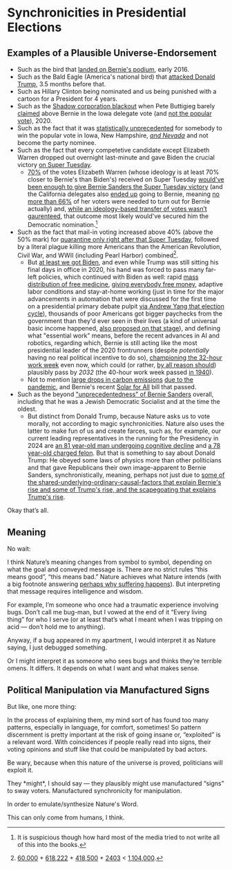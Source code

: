 # Synchronicities in Presidential Elections

## Examples of a Plausible Universe-Endorsement

- Such as the bird that [landed on Bernie's podium](https://youtu.be/QAYAih_eE0o?si=NnVzQrETjngJCz6J), early 2016.
- Such as the Bald Eagle (America's national bird) that [attacked Donald Trump](https://youtu.be/j1AU4qi7tWg?si=ItrWUDXTbLLN7Yw), 3.5 months before that.
- Such as Hillary Clinton being nominated and us being punished with a cartoon for a President for 4 years.
- Such as the [Shadow corporation blackout](https://youtu.be/A7WzQRXwxos?si=tjnnnbyCtalch4g8) when Pete Buttigieg barely [claimed](https://www.youtube.com/watch?v=cTnM870CCu8) above Bernie in the Iowa delegate vote (and [not the popular vote](https://youtu.be/swJW-bVc2es?si=pNYINRyCP4Yq0qu1)), 2020.
- Such as the fact that it was [statistically unprecedented](https://youtu.be/SknqmOfXDSI?si=67VTmYjfVix-xepM) for somebody to win the popular vote in Iowa, New Hampshire, [*and Nevada*](https://www.politico.com/news/2020/02/22/nevada-caucuses-biden-sanders-116719) and not become the party nominee.
- Such as the fact that every competetive candidate except Elizabeth Warren dropped out overnight last-minute and gave Biden the crucial victory [on Super Tuesday](https://youtu.be/K_NT-ViVR40?si=0U4AS3OEdpH9dIVe&t=257).
  - [70%](https://qr.ae/pszN6o) of the votes Elizabeth Warren (whose ideology is at least 70% closer to Bernie's than Biden's) received on Super Tuesday [would've been enough to give Bernie Sanders the Super Tuesday victory](https://medium.com/@damonjimmyhorn/what-if-elizabeth-warren-dropped-out-before-super-tuesday-a3a7769eee10) (and the California delegates also [ended up](https://www.npr.org/2020/03/04/811814642/sanders-wins-california-largest-super-tuesday-prize-fueled-by-latino-vote) going to Bernie, meaning [no more than 66%](https://www.npr.org/2020/03/04/811814642/sanders-wins-california-largest-super-tuesday-prize-fueled-by-latino-vote) of her voters were needed to turn out for Bernie actually) and, [while an ideology-based transfer of votes wasn’t gaurenteed](https://nymag.com/intelligencer/2020/04/no-warren-didnt-rob-bernie-of-the-nomination.html), that outcome most likely would've secured him the Democratic nomination.[^1]
- Such as the fact that mail-in voting increased above 40% (above the 50% mark) for [quarantine only right after that Super Tuesday](https://www.pewresearch.org/short-reads/2020/10/13/mail-in-voting-became-much-more-common-in-2020-primaries-as-covid-19-spread/ft_20-09-29_absenteevoting_2-png/), followed by a literal plague killing more Americans than the American Revolution, Civil War, and WWII (including Pearl Harbor) combined[^2].
  - But [at least we got Biden](https://youtu.be/BhvdaK_HgbQ?si=yZ3obsrd423oIe61), and even while Trump was still sitting his final days in office in 2020, his hand was forced to pass many far-left policies, which continued with Biden as well: rapid [mass distribution of free medicine](https://youtu.be/T51a_7ljXnU?si=X0zRReRgZPKwkp4f), [giving everybody free money](https://youtu.be/3869NqO8MUw?si=Hw-9jW-4wTxFSdCJ), adaptive labor conditions and stay-at-home working (just in time for the major advancements in automation that were discussed for the first time on a presidential primary debate pulpit [via Andrew Yang that election cycle](https://youtu.be/XbrDu8uWXCI?si=KcnZlTLXLHI4SERS)), thousands of poor Americans got bigger paychecks from the government than they'd ever seen in their lives (a kind of universal basic income happened, [also proposed on that stage](https://youtu.be/j-pJzQJJiUs?si=rbCl_kUZdZSxuivk)), and defining what "essential work" means, before the recent advances in AI and robotics, regarding which, Bernie is still acting like the most presidential leader of the 2020 frontrunners (despite *potentially* having no real political incentive to do so), [championing the 32-hour work week](https://www.sanders.senate.gov/wp-content/uploads/32-Hour-Workweek-Act_Fact-Sheet_FINAL.pdf) even now, which could (or rather, [by all reason should](https://youtu.be/PjJexW556Bw?si=ZgJwL2RG9m2BgEt6)) plausibly pass by *2032* (the 40-hour work week passed [in 1940](https://www.sanders.senate.gov/wp-content/uploads/32-Hour-Workweek-Act_Fact-Sheet_FINAL.pdf)).
  - Not to mention [large drops in carbon emissions](https://www.jpl.nasa.gov/news/emission-reductions-from-pandemic-had-unexpected-effects-on-atmosphere) [due to the pandemic](https://unfccc.int/sites/default/files/resource/1.GCP_.pdf), and Bernie's recent [Solar for All](https://youtu.be/8hi-JpwoLi4?si=plTrjIPQ1Iuk_-SO) bill that passed.
- Such as the beyond ["unprecedentedness" of Bernie Sanders](https://qr.ae/psqdok) overall, including that he was a Jewish Democratic Socialist and at the time the oldest.
  - But distinct from Donald Trump, because Nature asks us to vote morally, not according to magic synchronicities. Nature also uses the latter to make fun of us and create farces, such as, for example, our current leading representatives in the running for the Presidency in 2024 are [an 81 year-old man undergoing cognitive decline](https://youtu.be/CAyBNzxxj2E?si=MnB8yjb889MRAUet) and [a 78 year-old charged felon](https://youtu.be/fSNMSTkeLcA?si=EMGGOK3IO7-GE15D). But that is something to say about Donald Trump: He obeyed some laws of physics more than other politicians and that gave Republicans their own image-apparent to Bernie Sanders, synchronistically, meaning, perhaps not just due to [some of the shared-underlying-ordinary-causal-factors that explain Bernie's rise and some of Trump's rise, and the scapegoating that explains Trump's rise](https://youtu.be/FSuaxqZLNwE?si=9VRYXX0vSJsHCnCh).

Okay that’s all. 

## Meaning

No wait:

I think Nature’s meaning changes from symbol to symbol, depending on what the goal and conveyed message is. There are no strict rules “this means good”, “this means bad.” Nature achieves what Nature intends (with a big footnote answering [perhaps why suffering happens](https://github.com/animal-tree/Writing-stuff-2/blob/main/Theories/Cosmogenesis-Myth-2.md)). But interpreting that message requires intelligence and wisdom.

For example, I’m someone who once had a traumatic experience involving bugs. Don’t call me bug-man, but I vowed at the end of it “Every living thing” for who I serve (or at least that’s what I meant when I was tripping on acid — don’t hold me to anything).

Anyway, if a bug appeared in my apartment, I would interpret it as Nature saying, I just debugged something. 

Or I might interpret it as someone who sees bugs and thinks they’re terrible omens. It differs. It depends on what I want and what makes sense. 

## Political Manipulation via Manufactured Signs

But like, one more thing: 

In the process of explaining them, my mind sort of has found too many patterns, especially in language, for comfort, sometimes! So pattern discernment is pretty important at the risk of going insane or, “exploited” is a relevant word. With coincidences if people really read into signs, their voting opinions and stuff like that could be manipulated by bad actors.

Be wary, because when this nature of the universe is proved, politicians will exploit it.

They \*might\*, I should say — they plausibly might use manufactured “signs” to sway voters. Manufactured synchronicity for manipulation.

In order to emulate/synthesize Nature's Word.

This can only come from humans, I think.

[^1]: It is suspicious though how hard most of the media tried to not write all of this into the books.
[^2]: [60,000](https://veteranmuseum.net/research-revolutionary-war/#:~:text=AMERICAN%20CASUALTIES,ships%20in%20New%20York%20Harbor.) + [618,222](https://www.history.com/news/american-civil-war-deaths#) + [418,500](https://www.nationalww2museum.org/students-teachers/student-resources/research-starters/research-starters-worldwide-deaths-world-war) + [2403](https://www.census.gov/history/pdf/pearl-harbor-fact-sheet-1.pdf) < [1,104,000](https://usafacts.org/visualizations/coronavirus-covid-19-spread-map/).
